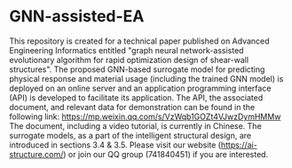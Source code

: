 # GNN-assisted-EA
This repository is created for a technical paper published on Advanced Engineering Informatics entitled "graph neural network-assisted evolutionary algorithm for rapid optimization design of shear-wall structures". The proposed GNN-based surrogate model for predicting physical response and material usage (including the trained GNN model) is deployed on an online server and an application programming interface (API) is developed to facilitate its application. 
The API, the associated document, and relevant data for demonstration can be found in the following link: https://mp.weixin.qq.com/s/VzWqb1GOZt4VJwzDymHMMw 
The document, including a video tutorial, is currently in Chinese. The surrogate models, as a part of the intelligent structural design, are introduced in sections 3.4 & 3.5. Please visit our website (https://ai-structure.com/) or join our QQ group (741840451) if you are interested.
